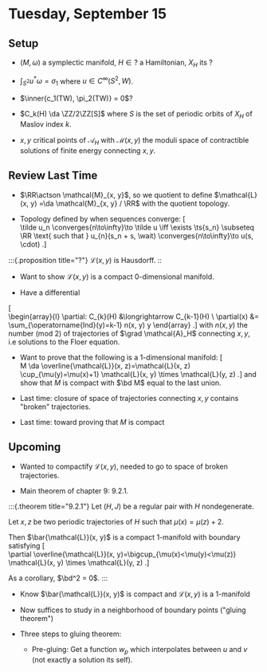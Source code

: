 # Tuesday, September 15

## Setup

- $(M, \omega)$ a symplectic manifold, $H \in ?$ a Hamiltonian, $X_H$ its ?

- $\int_{S^2} u^* \omega =\sigma_1$ where $u\in C^\infty(S^2, W)$.

- $\inner{c_1(TW), \pi_2(TW)} = 0$?

- $C_k(H) \da \ZZ/2\ZZ[S]$ where $S$ is the set of periodic orbits of $X_H$ of Maslov index $k$.

- $x, y$ critical points of $\mathcal{A}_H$ with $\mathcal{M}(x, y)$ the moduli space of contractible solutions of finite energy connecting $x,y$.


## Review Last Time

- $\RR\actson \mathcal{M}_{x, y}$, so we quotient to define $\mathcal{L}(x, y) =\da \mathcal{M}_{x, y} / \RR$ with the quotient topology.

- Topology defined by when sequences converge: 
\[  
\tilde u_n \converges{n\to\infty}\to \tilde u \iff \exists \ts{s_n} \subseteq \RR \text{ such that } u_{n}(s_n + s, \wait) \converges{n\to\infty}\to u(s, \cdot)
.\]

:::{.proposition title="?"}
$\mathcal{L}(x, y)$ is Hausdorff.
::

- Want to show $\mathcal{L}(x, y)$ is a compact 0-dimensional manifold.

- Have a differential

\[  
\begin{array}{l}
\partial: C_{k}(H) &\longrightarrow C_{k-1}(H) \\
\partial(x) &= \sum_{\operatorname{Ind}(y)=k-1} n(x, y) y
\end{array}
.\]
with $n(x ,y)$ the number (mod 2) of trajectories of $\grad \mathcal{A}_H$ connecting $x, y$, i.e solutions to the Floer equation.

- Want to prove that the following is a 1-dimensional manifold:
\[  
M \da \overline{\mathcal{L}}(x, z)=\mathcal{L}(x, z) \cup_{\mu(y)=\mu(x)+1} \mathcal{L}(x, y) \times \mathcal{L}(y, z)
.\]
and show that $M$ is compact with $\bd M$ equal to the last union.


- Last time: closure of space of trajectories connecting $x, y$ contains "broken" trajectories.

- Last time: toward proving that $M$ is compact

## Upcoming

- Wanted to compactify $\mathcal{L}(x, y)$, needed to go to space of broken trajectories.

- Main theorem of chapter 9: 9.2.1.

:::{.theorem title="9.2.1"}
Let $(H, J)$ be a regular pair with $H$ nondegenerate.

Let $x, z$ be two periodic trajectories of $H$ such that $\mu(x) = \mu(z) + 2$.

Then $\bar{\mathcal{L}}(x, y)$ is a compact 1-manifold with boundary satisfying
\[  
\partial \overline{\mathcal{L}}(x, y)=\bigcup_{\mu(x)<\mu(y)<\mu(z)} \mathcal{L}(x, y) \times \mathcal{L}(y, z)
.\]

As a corollary, $\bd^2 = 0$.
:::

- Know $\bar{\mathcal{L}}(x, y)$ is compact and $\mathcal{L}(x ,y)$ is a 1-manifold
- Now suffices to study in a neighborhood of boundary points ("gluing theorem")

- Three steps to gluing theorem:
  - Pre-gluing: Get a function $w_p$ which interpolates between $u$ and $v$ (not exactly a solution its self).





